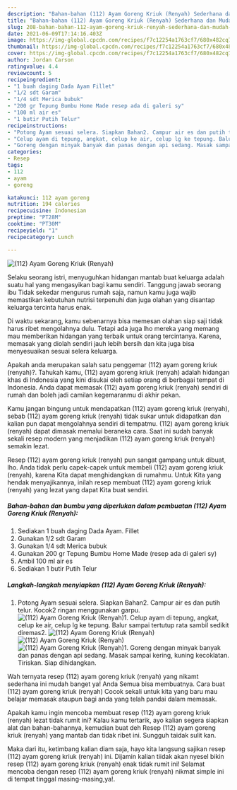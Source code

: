 ```yaml
---
description: "Bahan-bahan (112) Ayam Goreng Kriuk (Renyah) Sederhana dan Mudah Dibuat"
title: "Bahan-bahan (112) Ayam Goreng Kriuk (Renyah) Sederhana dan Mudah Dibuat"
slug: 208-bahan-bahan-112-ayam-goreng-kriuk-renyah-sederhana-dan-mudah-dibuat
date: 2021-06-09T17:14:16.403Z
image: https://img-global.cpcdn.com/recipes/f7c12254a1763cf7/680x482cq70/112-ayam-goreng-kriuk-renyah-foto-resep-utama.jpg
thumbnail: https://img-global.cpcdn.com/recipes/f7c12254a1763cf7/680x482cq70/112-ayam-goreng-kriuk-renyah-foto-resep-utama.jpg
cover: https://img-global.cpcdn.com/recipes/f7c12254a1763cf7/680x482cq70/112-ayam-goreng-kriuk-renyah-foto-resep-utama.jpg
author: Jordan Carson
ratingvalue: 4.4
reviewcount: 5
recipeingredient:
- "1 buah daging Dada Ayam Fillet"
- "1/2 sdt Garam"
- "1/4 sdt Merica bubuk"
- "200 gr Tepung Bumbu Home Made resep ada di galeri sy"
- "100 ml air es"
- "1 butir Putih Telur"
recipeinstructions:
- "Potong Ayam sesuai selera. Siapkan Bahan2. Campur air es dan putih telur. Kocok2 ringan menggunakan garpu."
- "Celup ayam di tepung, angkat, celup ke air, celup lg ke tepung. Balur sampai tertutup rata sambil sedikit diremas2."
- "Goreng dengan minyak banyak dan panas dengan api sedang. Masak sampai kering, kuning kecoklatan. Tiriskan. Siap dihidangkan."
categories:
- Resep
tags:
- 112
- ayam
- goreng

katakunci: 112 ayam goreng 
nutrition: 194 calories
recipecuisine: Indonesian
preptime: "PT28M"
cooktime: "PT30M"
recipeyield: "1"
recipecategory: Lunch

---
```



![(112) Ayam Goreng Kriuk (Renyah)](https://img-global.cpcdn.com/recipes/f7c12254a1763cf7/680x482cq70/112-ayam-goreng-kriuk-renyah-foto-resep-utama.jpg)

Selaku seorang istri, menyuguhkan hidangan mantab buat keluarga adalah suatu hal yang mengasyikan bagi kamu sendiri. Tanggung jawab seorang ibu Tidak sekedar mengurus rumah saja, namun kamu juga wajib memastikan kebutuhan nutrisi terpenuhi dan juga olahan yang disantap keluarga tercinta harus enak.

Di waktu  sekarang, kamu sebenarnya bisa memesan olahan siap saji tidak harus ribet mengolahnya dulu. Tetapi ada juga lho mereka yang memang mau memberikan hidangan yang terbaik untuk orang tercintanya. Karena, memasak yang diolah sendiri jauh lebih bersih dan kita juga bisa menyesuaikan sesuai selera keluarga. 



Apakah anda merupakan salah satu penggemar (112) ayam goreng kriuk (renyah)?. Tahukah kamu, (112) ayam goreng kriuk (renyah) adalah hidangan khas di Indonesia yang kini disukai oleh setiap orang di berbagai tempat di Indonesia. Anda dapat memasak (112) ayam goreng kriuk (renyah) sendiri di rumah dan boleh jadi camilan kegemaranmu di akhir pekan.

Kamu jangan bingung untuk mendapatkan (112) ayam goreng kriuk (renyah), sebab (112) ayam goreng kriuk (renyah) tidak sukar untuk didapatkan dan kalian pun dapat mengolahnya sendiri di tempatmu. (112) ayam goreng kriuk (renyah) dapat dimasak memalui beraneka cara. Saat ini sudah banyak sekali resep modern yang menjadikan (112) ayam goreng kriuk (renyah) semakin lezat.

Resep (112) ayam goreng kriuk (renyah) pun sangat gampang untuk dibuat, lho. Anda tidak perlu capek-capek untuk membeli (112) ayam goreng kriuk (renyah), karena Kita dapat menghidangkan di rumahmu. Untuk Kita yang hendak menyajikannya, inilah resep membuat (112) ayam goreng kriuk (renyah) yang lezat yang dapat Kita buat sendiri.

<!--inarticleads1-->

##### Bahan-bahan dan bumbu yang diperlukan dalam pembuatan (112) Ayam Goreng Kriuk (Renyah):

1. Sediakan 1 buah daging Dada Ayam. Fillet
1. Gunakan 1/2 sdt Garam
1. Gunakan 1/4 sdt Merica bubuk
1. Gunakan 200 gr Tepung Bumbu Home Made (resep ada di galeri sy)
1. Ambil 100 ml air es
1. Sediakan 1 butir Putih Telur




<!--inarticleads2-->

##### Langkah-langkah menyiapkan (112) Ayam Goreng Kriuk (Renyah):

1. Potong Ayam sesuai selera. Siapkan Bahan2. Campur air es dan putih telur. Kocok2 ringan menggunakan garpu.
<img src="https://img-global.cpcdn.com/steps/4f8c6b2203722076/160x128cq70/112-ayam-goreng-kriuk-renyah-langkah-memasak-1-foto.jpg" alt="(112) Ayam Goreng Kriuk (Renyah)">1. Celup ayam di tepung, angkat, celup ke air, celup lg ke tepung. Balur sampai tertutup rata sambil sedikit diremas2.
<img src="https://img-global.cpcdn.com/steps/e858a4f47ec720a3/160x128cq70/112-ayam-goreng-kriuk-renyah-langkah-memasak-2-foto.jpg" alt="(112) Ayam Goreng Kriuk (Renyah)"><img src="https://img-global.cpcdn.com/steps/0df9e89c2d7abf39/160x128cq70/112-ayam-goreng-kriuk-renyah-langkah-memasak-2-foto.jpg" alt="(112) Ayam Goreng Kriuk (Renyah)"><img src="https://img-global.cpcdn.com/steps/e8e66140319c799d/160x128cq70/112-ayam-goreng-kriuk-renyah-langkah-memasak-2-foto.jpg" alt="(112) Ayam Goreng Kriuk (Renyah)">1. Goreng dengan minyak banyak dan panas dengan api sedang. Masak sampai kering, kuning kecoklatan. Tiriskan. Siap dihidangkan.




Wah ternyata resep (112) ayam goreng kriuk (renyah) yang nikamt sederhana ini mudah banget ya! Anda Semua bisa membuatnya. Cara buat (112) ayam goreng kriuk (renyah) Cocok sekali untuk kita yang baru mau belajar memasak ataupun bagi anda yang telah pandai dalam memasak.

Apakah kamu ingin mencoba membuat resep (112) ayam goreng kriuk (renyah) lezat tidak rumit ini? Kalau kamu tertarik, ayo kalian segera siapkan alat dan bahan-bahannya, kemudian buat deh Resep (112) ayam goreng kriuk (renyah) yang mantab dan tidak ribet ini. Sungguh taidak sulit kan. 

Maka dari itu, ketimbang kalian diam saja, hayo kita langsung sajikan resep (112) ayam goreng kriuk (renyah) ini. Dijamin kalian tiidak akan nyesel bikin resep (112) ayam goreng kriuk (renyah) enak tidak rumit ini! Selamat mencoba dengan resep (112) ayam goreng kriuk (renyah) nikmat simple ini di tempat tinggal masing-masing,ya!.

